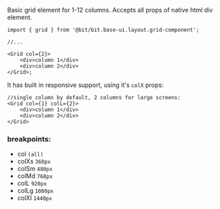 Basic grid element for 1-12 columns.
Accepts all props of native html div element.

```tsx
import { grid } from '@bit/bit.base-ui.layout.grid-component';

//...

<Grid col={2}>
	<div>column 1</div>
	<div>column 2</div>
</Grid>;
```

It has built in responsive support, using it's `colX` props:

```tsx
//single column by default, 2 columns for large screens:
<Grid col={1} colL={2}>
	<div>column 1</div>
	<div>column 2</div>
</Grid>
```

### breakpoints:

-   col `(all)`
-   colXs `360px`
-   colSm `480px`
-   colMd `768px`
-   colL `920px`
-   colLg `1080px`
-   colXl `1440px`
